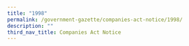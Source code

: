 ```yaml
---
title: "1998"
permalink: /government-gazette/companies-act-notice/1998/
description: ""
third_nav_title: Companies Act Notice
---
```

